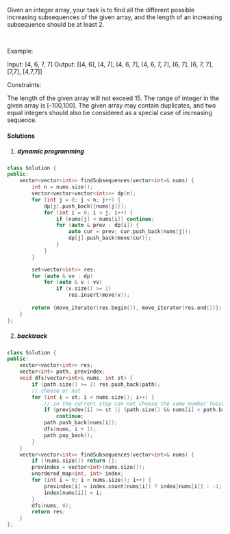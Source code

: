 Given an integer array, your task is to find all the different possible increasing subsequences of the given array, and the length of an increasing subsequence should be at least 2.

 

Example:

Input: [4, 6, 7, 7]
Output: [[4, 6], [4, 7], [4, 6, 7], [4, 6, 7, 7], [6, 7], [6, 7, 7], [7,7], [4,7,7]]
 

Constraints:

The length of the given array will not exceed 15.
The range of integer in the given array is [-100,100].
The given array may contain duplicates, and two equal integers should also be considered as a special case of increasing sequence.


#### Solutions

1. ##### dynamic programming

```cpp
class Solution {
public:
    vector<vector<int>> findSubsequences(vector<int>& nums) {
        int n = nums.size();
        vector<vector<vector<int>>> dp(n);
        for (int j = 0; j < n; j++) {
            dp[j].push_back({nums[j]});
            for (int i = 0; i < j; i++) {
                if (nums[j] < nums[i]) continue;
                for (auto & prev : dp[i]) {
                    auto cur = prev; cur.push_back(nums[j]);
                    dp[j].push_back(move(cur));
                }
            }
        }

        set<vector<int>> res;
        for (auto & vv : dp)
            for (auto & v : vv)
                if (v.size() >= 2)
                    res.insert(move(v));
        
        return {move_iterator(res.begin()), move_iterator(res.end())};
    }
};
```


2. ##### backtrack

```cpp
class Solution {
public:
    vector<vector<int>> res;
    vector<int> path, previndex;
    void dfs(vector<int>& nums, int st) {
        if (path.size() >= 2) res.push_back(path);
        // choose or not
        for (int i = st; i < nums.size(); i++) {
            // in the current step can not choose the same number twice
            if (previndex[i] >= st || (path.size() && nums[i] < path.back()))
                continue;
            path.push_back(nums[i]);
            dfs(nums, i + 1);
            path.pop_back();
        }
    }
    vector<vector<int>> findSubsequences(vector<int>& nums) {
        if (!nums.size()) return {};
        previndex = vector<int>(nums.size());
        unordered_map<int, int> index;
        for (int i = 0; i < nums.size(); i++) {
            previndex[i] = index.count(nums[i]) ? index[nums[i]] : -1;
            index[nums[i]] = i;
        }
        dfs(nums, 0);
        return res;
    }
};
```